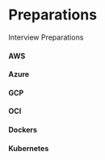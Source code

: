 # Preparations
Interview Preparations
#### AWS
#### Azure
#### GCP
#### OCI
#### Dockers
#### Kubernetes
